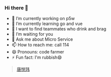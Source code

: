 ### Hi there 👋

<!--
**tangyuewei/tangyuewei** is a ✨ _special_ ✨ repository because its `README.md` (this file) appears on your GitHub profile.

Here are some ideas to get you started:

- 🔭 I’m currently working on ...
- 🌱 I’m currently learning ...
- 👯 I’m looking to collaborate on ...
- 🤔 I’m looking for help with ...
- 💬 Ask me about ...
- 📫 How to reach me: ...
- 😄 Pronouns: ...
- ⚡ Fun fact: ...
-->

- 🔭 I’m currently working on p5w
- 🌱 I’m currently learning go and vue
- 👯 I want to find teammates who drink and brag
- 🤔 I’m waiting for you
- 💬 Ask me about Micro Service
- 📫 How to reach me: call 114
- 😄 Pronouns: code farmer
- ⚡ Fun fact: I'm rubbish😄
>[唐悦玮](tangyuewei.com)
